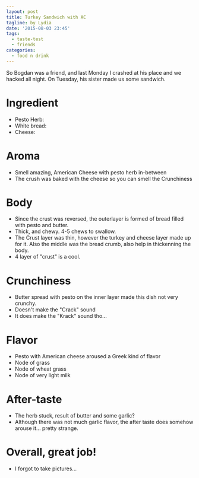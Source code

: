 ```yaml
---
layout: post
title: Turkey Sandwich with AC
tagline: by Lydia
date: '2015-08-03 23:45'
tags:
  - taste-test
  - friends
categories:
  - food n drink
---
```


So Bogdan was a friend, and last Monday I crashed at his place and we hacked all night. On Tuesday, his sister made us some sandwich.

# Ingredient

- Pesto Herb:
- White bread:
- Cheese:

# Aroma

- Smell amazing, American Cheese with pesto herb in-between
- The crush was baked with the cheese so you can smell the Crunchiness

# Body

- Since the crust was reversed, the outerlayer is formed of bread filled with pesto and butter.
- Thick, and chewy. 4-5 chews to swallow.
- The Crust layer was thin, however the turkey and cheese layer made up for it. Also the middle was the bread crumb, also help in thickenning the body.
- 4 layer of "crust" is a cool.

# Crunchiness

- Butter spread with pesto on the inner layer made this dish not very crunchy.
- Doesn't make the "Crack" sound
- It does make the "Krack" sound tho...

# Flavor

- Pesto with American cheese aroused a Greek kind of flavor
- Node of grass
- Node of wheat grass
- Node of very light milk

# After-taste

- The herb stuck, result of butter and some garlic?
- Although there was not much garlic flavor, the after taste does somehow arouse it... pretty strange.

# Overall, great job!

- I forgot to take pictures...
